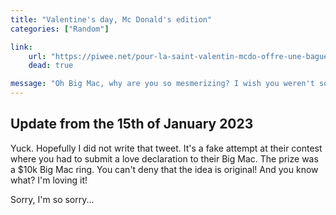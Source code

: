 ```yaml
---
title: "Valentine's day, Mc Donald's edition"
categories: ["Random"]

link:
    url: "https://piwee.net/pour-la-saint-valentin-mcdo-offre-une-bague-big-mac-a-10-000e-pour-la-plus-belle-declaration-a-son-burger/"
    dead: true

message: "Oh Big Mac, why are you so mesmerizing? I wish you weren't so we'd be together forever."
---
```


## Update from the 15th of January 2023

Yuck. Hopefully I did not write that tweet. It's a fake attempt at their contest where you had to submit a love
declaration to their Big Mac. The prize was a $10k Big Mac ring. You can't deny that the idea is original! And you know
what? I'm loving it!

Sorry, I'm so sorry...
